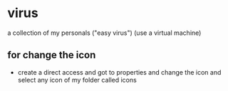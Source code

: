 # virus
a collection of my personals ("easy virus")
(use a virtual machine) 

## for change the icon  
* create a direct access and got to properties and change the icon and select any icon of my   folder called icons